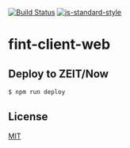 [![Build Status](https://travis-ci.org/telemark/fint-client-web.svg?branch=master)](https://travis-ci.org/telemark/fint-client-web)
[![js-standard-style](https://img.shields.io/badge/code%20style-standard-brightgreen.svg?style=flat)](https://github.com/feross/standard)

# fint-client-web

## Deploy to ZEIT/Now

```sh
$ npm run deploy
```

## License

[MIT](LICENSE)
